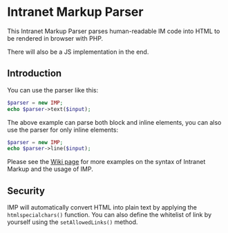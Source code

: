 # Intranet Markup Parser
This Intranet Markup Parser parses human-readable IM code into HTML to be rendered in browser with PHP.

There will also be a JS implementation in the end.

## Introduction

You can use the parser like this:

```php
$parser = new IMP;
echo $parser->text($input);
```

The above example can parse both block and inline elements, you can also use the parser for only inline elements:

```php
$parser = new IMP;
echo $parser->line($input);
```

Please see the [Wiki page](https://github.com/Intranet-Development-Team/intranet-markup-parser/wiki) for more examples on the syntax of Intranet Markup and the usage of IMP.


## Security

IMP will automatically convert HTML into plain text by applying the `htmlspecialchars()` function. You can also define the whitelist of link by yourself using the `setAllowedLinks()` method.


